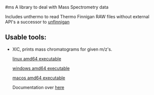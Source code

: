#ms
A library to deal with Mass Spectrometry data

Includes unthermo to read Thermo Finnigan RAW files without external API's
a successor to [unfinnigan](http://code.google.com/p/unfinnigan/wiki/FileLayoutOverview)

## Usable tools:

*   XIC, prints mass chromatograms for given m/z's.

    [linux amd64 executable](https://bitbucket.org/proteinspector/ms/downloads/xic)
  
    [windows amd64 executable](https://bitbucket.org/proteinspector/ms/downloads/xic.exe)
  
    [macos amd64 executable](https://bitbucket.org/proteinspector/ms/downloads/xicmac)
  
    Documentation over [here](https://bitbucket.org/proteinspector/ms/unthermo/src/master/tools/xic.go)
